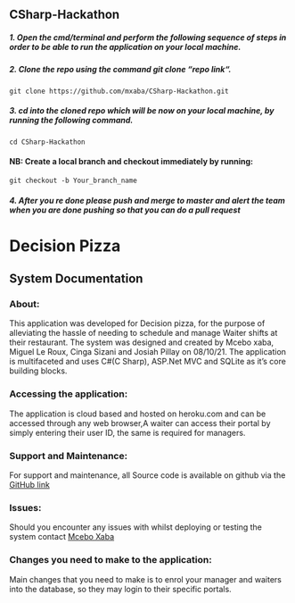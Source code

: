 ## CSharp-Hackathon

##### 1. Open the cmd/terminal and perform the following sequence of steps in order to be able to run the application on your local machine.

##### 2. Clone the repo using the command git clone “repo link“.

    git clone https://github.com/mxaba/CSharp-Hackathon.git

##### 3. cd into the cloned repo which will be now on your local machine, by running the following command.

    cd CSharp-Hackathon

#### NB: Create a local branch and checkout immediately by running:

    git checkout -b Your_branch_name

##### 4. After you re done please push and merge to master and alert the team when you are done pushing so that you can do a pull request



# Decision Pizza 

## System Documentation


### About:

This application was developed for Decision pizza, for the purpose of alleviating the hassle of needing to schedule and manage Waiter shifts at their restaurant. The system was designed and created by Mcebo xaba, Miguel Le Roux, Cinga Sizani and Josiah Pillay on 08/10/21. The application is multifaceted and uses C#(C Sharp), ASP.Net MVC and SQLite as it’s core building blocks.

### Accessing the application:

The application is cloud based and hosted on heroku.com and can be accessed through any web browser,A waiter can access their portal by simply entering their  user ID, the same is required for managers.

### Support and Maintenance:

For support and maintenance, all Source code is available on github via the  [GitHub link](https://github.com/mxaba/CSharp-Hackathon.git)


### Issues:

Should you encounter any issues with whilst deploying or testing the system contact [Mcebo Xaba](samuel.mcebo@gmail.com)

### Changes you need to make to the application:

Main changes that you need to make is to enrol your manager and waiters into the database, so they may login to their specific portals.

